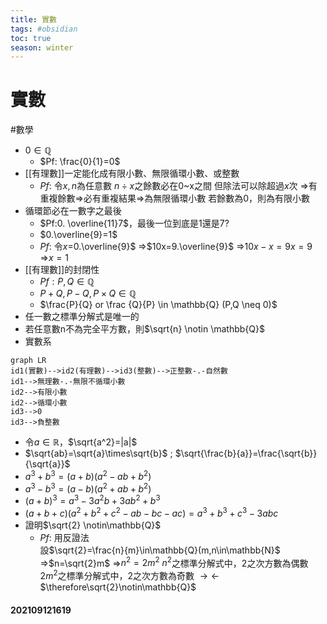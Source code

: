 ```yaml
---
title: 實數
tags: #obsidian 
toc: true
season: winter
---
```

# 實數
#數學
- 0$\in \mathbb{Q}$
	- $Pf: \frac{0}{1}=0$
- [[有理數]]一定能化成有限小數、無限循環小數、或整數
	- $Pf:$ 令$x, n$為任意數
	     ${n}\div {x}$之餘數必在0~x之間
		 但除法可以除超過$x$次
		 =>有重複餘數=>必有重複結果=>為無限循環小數
		 若餘數為0，則為有限小數
- 循環節必在一數字之最後
	- $Pf:0. \overline{11}7$，最後一位到底是1還是7?
	- $0.\overline{9}=1$
	- $Pf:$ 令$x=$0.\overline{9}$
		=>$10x=9.\overline{9}$
		=>$10x-x=9x=9$
		=>$x=1$
- [[有理數]]的封閉性
	- $Pf: P,Q\in \mathbb{Q}$
	- $P+Q, P-Q, P\times Q\in \mathbb{Q}$
	- $\frac{P}{Q} or \frac {Q}{P} \in \mathbb{Q} (P,Q \neq 0)$
- 任一數之標準分解式是唯一的
- 若任意數n不為完全平方數，則$\sqrt{n} \notin \mathbb{Q}$
- 實數系
```mermaid
graph LR
id1(實數)-->id2(有理數)-->id3(整數)-->正整數-.-自然數
id1-->無理數-.-無限不循環小數
id2-->有限小數
id2-->循環小數
id3-->0
id3-->負整數
```
- 令$a \in \mathbb{R}$，$\sqrt{a^2}=|a|$
- $\sqrt{ab}=\sqrt{a}\times\sqrt{b}$ ; $\sqrt{\frac{b}{a}}=\frac{\sqrt{b}}{\sqrt{a}}$
- $a^3+b^3=(a+b)(a^2-ab+b^2)$
- $a^3-b^3=(a-b)(a^2+ab+b^2)$
- $(a+b)^3=a^3-3a^2b+3ab^2+b^3$
- $(a+b+c)(a^2+b^2+c^2-ab-bc-ac)=a^3+b^3+c^3-3abc$
- 證明$\sqrt{2} \notin\mathbb{Q}$
	- $Pf:$ 用反證法  
		設$\sqrt{2}=\frac{n}{m}\in\mathbb{Q}(m,n\in\mathbb{N}$
		=>$n=\sqrt{2}m$
		=>$n^2=2m^2$
		$n^2$之標準分解式中，2之次方數為偶數
		$2m^2$之標準分解式中，2之次方數為奇數
		$\rightarrow\leftarrow$
		$\therefore\sqrt{2}\notin\mathbb{Q}$


#### 202109121619
		 